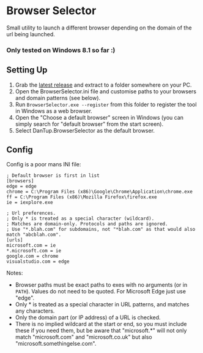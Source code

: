 # Browser Selector

Small utility to launch a different browser depending on the domain of the url being launched.

### Only tested on Windows 8.1 so far :)

## Setting Up

1. Grab the [latest release](https://github.com/DanTup/BrowserSelector/releases) and extract to a folder somewhere on your PC.
2. Open the BrowserSelector.ini file and customise paths to your browsers and domain patterns (see below).
3. Run `BrowserSelector.exe --register` from this folder to register the tool in Windows as a web browser.
4. Open the "Choose a default browser" screen in Windows (you can simply search for "default browser" from the start screen).
5. Select DanTup.BrowserSelector as the default browser.

## Config

Config is a poor mans INI file:

	; Default browser is first in list
	[browsers]
	edge = edge
	chrome = C:\Program Files (x86)\Google\Chrome\Application\chrome.exe
	ff = C:\Program Files (x86)\Mozilla Firefox\firefox.exe
	ie = iexplore.exe

	; Url preferences.
	; Only * is treated as a special character (wildcard).
	; Matches are domain-only. Protocols and paths are ignored.
	; Use "*.blah.com" for subdomains, not "*blah.com" as that would also match "abcblah.com".
	[urls]
	microsoft.com = ie
	*.microsoft.com = ie
	google.com = chrome
	visualstudio.com = edge

Notes:

- Browser paths must be exact paths to exes with no arguments (or in `PATH`). Values do not need to be quoted. For Microsoft Edge just use "edge".
- Only * is treated as a special character in URL patterns, and matches any characters.
- Only the domain part (or IP address) of a URL is checked.
- There is no implied wildcard at the start or end, so you must include these if you need them, but be aware that "microsoft.*" will not only match "microsoft.com" and "microsoft.co.uk" but also "microsoft.somethingelse.com".
